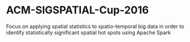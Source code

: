# ACM-SIGSPATIAL-Cup-2016
Focus on applying spatial statistics to spatio-temporal big data in order to identify statistically significant spatial hot spots using Apache Spark
